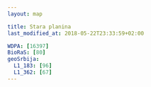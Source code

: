 ```yaml
---
layout: map

title: Stara planina
last_modified_at: 2018-05-22T23:33:59+02:00

WDPA: [16397]
BioRaS: [80]
geoSrbija:
  L1_183: [96]
  L1_362: [67]
---
```

